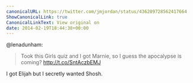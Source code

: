 ```yaml
---
canonicalURL: https://twitter.com/jmjordan/status/436209728562417664
ShowCanonicalLink: true
CanonicalLinkText: View original on
date: 2014-02-19T18:44:38+00:00
---
```

@lenadunham:

> Took this Girls quiz and I got Marnie, so I guess the apocalypse is coming? http://t.co/SntAczbEMJ

I got Elijah but I secretly wanted Shosh.